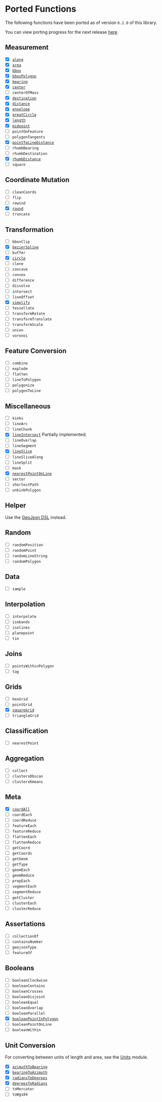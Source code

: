# Ported Functions

The following functions have been ported as of version `0.2.0` of this library.

You can view porting progress for the next release
[here](https://github.com/maplibre/spatial-k/milestone/1).

## Measurement

- [x] [`along`](./api/turf/org.maplibre.spatialk.turf.measurement/along.html)
- [x] [`area`](./api/turf/org.maplibre.spatialk.turf.measurement/area.html)
- [x] [`bbox`](./api/turf/org.maplibre.spatialk.turf.measurement/bbox.html)
- [x] [`bboxPolygon`](./api/turf/org.maplibre.spatialk.turf.measurement/bbox-polygon.html)
- [x] [`bearing`](./api/turf/org.maplibre.spatialk.turf.measurement/bearing.html)
- [x] [`center`](./api/turf/org.maplibre.spatialk.turf.measurement/center.html)
- [ ] `centerOfMass`
- [x] [`destination`](./api/turf/org.maplibre.spatialk.turf.measurement/destination.html)
- [x] [`distance`](./api/turf/org.maplibre.spatialk.turf.measurement/distance.html)
- [x] [`envelope`](./api/turf/org.maplibre.spatialk.turf.measurement/envelope.html)
- [x] [`greatCircle`](./api/turf/org.maplibre.spatialk.turf.measurement/great-circle.html)
- [x] [`length`](./api/turf/org.maplibre.spatialk.turf.measurement/length.html)
- [x] [`midpoint`](./api/turf/org.maplibre.spatialk.turf.measurement/midpoint.html)
- [ ] `pointOnFeature`
- [ ] `polygonTangents`
- [x] [`pointToLineDistance`](./api/turf/org.maplibre.spatialk.turf.measurement/point-to-line-distance.html)
- [ ] `rhumbBearing`
- [ ] `rhumbDestination`
- [x] [`rhumbDistance`](./api/turf/org.maplibre.spatialk.turf.measurement/rhumb-distance.html)
- [ ] `square`

## Coordinate Mutation

- [ ] `cleanCoords`
- [ ] `flip`
- [ ] `rewind`
- [x] [`round`](./api/turf/org.maplibre.spatialk.turf.coordinatemution/round.html)
- [ ] `truncate`

## Transformation

- [ ] `bboxClip`
- [x] [`bezierSpline`](./api/turf/org.maplibre.spatialk.turf.transformation/bezier-spline.html)
- [ ] `buffer`
- [x] [`circle`](./api/turf/org.maplibre.spatialk.turf.transformation/circle.html)
- [ ] `clone`
- [ ] `concave`
- [ ] `convex`
- [ ] `difference`
- [ ] `dissolve`
- [ ] `intersect`
- [ ] `lineOffset`
- [x] [`simplify`](./api/turf/org.maplibre.spatialk.turf.transformation/simplify.html)
- [ ] `tessellate`
- [ ] `transformRotate`
- [ ] `transformTranslate`
- [ ] `transformScale`
- [ ] `union`
- [ ] `voronoi`

## Feature Conversion

- [ ] `combine`
- [ ] `explode`
- [ ] `flatten`
- [ ] `lineToPolygon`
- [ ] `polygonize`
- [ ] `polygonToLine`

## Miscellaneous

- [ ] `kinks`
- [ ] `lineArc`
- [ ] `lineChunk`
- [x] [`lineIntersect`](./api/turf/org.maplibre.spatialk.turf.misc/line-intersect.html)
      Partially implemented.
- [ ] `lineOverlap`
- [ ] `lineSegment`
- [x] [`lineSlice`](./api/turf/org.maplibre.spatialk.turf.misc/line-slice.html)
- [ ] `lineSliceAlong`
- [ ] `lineSplit`
- [ ] `mask`
- [x] [`nearestPointOnLine`](./api/turf/org.maplibre.spatialk.turf.misc/nearest-point-on-line.html)
- [ ] `sector`
- [ ] `shortestPath`
- [ ] `unkinkPolygon`

## Helper

Use the [GeoJson DSL](./geojson.md#geojson-dsl) instead.

## Random

- [ ] `randomPosition`
- [ ] `randomPoint`
- [ ] `randomLineString`
- [ ] `randomPolygon`

## Data

- [ ] `sample`

## Interpolation

- [ ] `interpolate`
- [ ] `isobands`
- [ ] `isolines`
- [ ] `planepoint`
- [ ] `tin`

## Joins

- [ ] `pointsWithinPolygon`
- [ ] `tag`

## Grids

- [ ] `hexGrid`
- [ ] `pointGrid`
- [x] [`squareGrid`](./api/turf/org.maplibre.spatialk.turf.grids/square-grid.html)
- [ ] `triangleGrid`

## Classification

- [ ] `nearestPoint`

## Aggregation

- [ ] `collect`
- [ ] `clustersDbscan`
- [ ] `clustersKmeans`

## Meta

- [x] [`coordAll`](./api/turf/org.maplibre.spatialk.turf.meta/coord-all.html)
- [ ] `coordEach`
- [ ] `coordReduce`
- [ ] `featureEach`
- [ ] `featureReduce`
- [ ] `flattenEach`
- [ ] `flattenReduce`
- [ ] `getCoord`
- [ ] `getCoords`
- [ ] `getGeom`
- [ ] `getType`
- [ ] `geomEach`
- [ ] `geomReduce`
- [ ] `propEach`
- [ ] `segmentEach`
- [ ] `segmentReduce`
- [ ] `getCluster`
- [ ] `clusterEach`
- [ ] `clusterReduce`

## Assertations

- [ ] `collectionOf`
- [ ] `containsNumber`
- [ ] `geojsonType`
- [ ] `featureOf`

## Booleans

- [ ] `booleanClockwise`
- [ ] `booleanContains`
- [ ] `booleanCrosses`
- [ ] `booleanDisjoint`
- [ ] `booleanEqual`
- [ ] `booleanOverlap`
- [ ] `booleanParallel`
- [x] [`booleanPointInPolygon`](./api/turf/org.maplibre.spatialk.turf.booleans/point-in-polygon.html)
- [ ] `booleanPointOnLine`
- [ ] `booleanWithin`

## Unit Conversion

For converting between units of length and area, see the [Units](./units.md)
module.

- [x] [`azimuthToBearing`](./api/turf/org.maplibre.spatialk.turf.unitconversion/azimuth-to-bearing.html)
- [x] [`bearingToAzimuth`](./api/turf/org.maplibre.spatialk.turf.unitconversion/bearing-to-azimuth.html)
- [x] [`radiansToDegrees`](./api/turf/org.maplibre.spatialk.turf.unitconversion/radians-to-degrees.html)
- [x] [`degreesToRadians`](./api/turf/org.maplibre.spatialk.turf.unitconversion/degrees-to-radians.html)
- [ ] `toMercator`
- [ ] `toWgs84`
